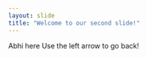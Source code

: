 ```yaml
---
layout: slide
title: "Welcome to our second slide!"
---
```

Abhi here
Use the left arrow to go back!
